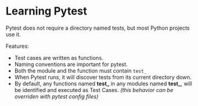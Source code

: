 # Learning Pytest

Pytest does not require a directory named tests, but most Python projects use it.

Features:
- Test cases are written as functions.
- Naming conventions are important for pytest.
- Both the module and the function must contain `test_`
- When Pytest runs, it will discover tests from its current directory down.
- By default, any functions named **test_** in any modules named **test_**, will be identified and executed as Test Cases. *(this behavior can be overriden with pytest config files)*